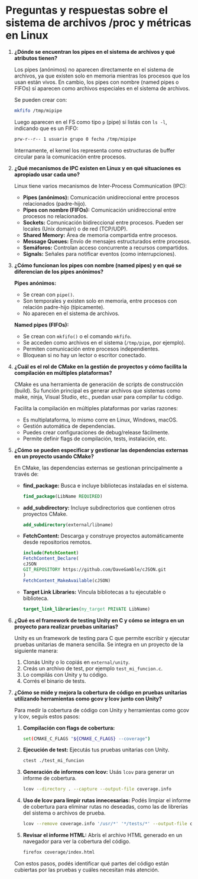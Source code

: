 # Preguntas y respuestas sobre el sistema de archivos /proc y métricas en Linux

1. **¿Dónde se encuentran los pipes en el sistema de archivos y qué atributos tienen?**

    Los pipes (anónimos) no aparecen directamente en el sistema de archivos, ya que existen solo en memoria mientras los procesos que los usan están vivos. En cambio, los pipes con nombre (named pipes o FIFOs) sí aparecen como archivos especiales en el sistema de archivos.

    Se pueden crear con:
    ```bash
    mkfifo /tmp/mipipe
    ```

    Luego aparecen en el FS como tipo `p` (pipe) si listás con `ls -l`, indicando que es un FIFO:
    ```bash
    prw-r--r-- 1 usuario grupo 0 fecha /tmp/mipipe
    ```
    Internamente, el kernel los representa como estructuras de buffer circular para la comunicación entre procesos.


2. **¿Qué mecanismos de IPC existen en Linux y en qué situaciones es apropiado usar cada uno?**

    Linux tiene varios mecanismos de Inter-Process Communication (IPC):

    - **Pipes (anónimos):** Comunicación unidireccional entre procesos relacionados (padre-hijo).
    - **Pipes con nombre (FIFOs):** Comunicación unidireccional entre procesos no relacionados.
    - **Sockets:** Comunicación bidireccional entre procesos. Pueden ser locales (Unix domain) o de red (TCP/UDP).
    - **Shared Memory:** Área de memoria compartida entre procesos.
    - **Message Queues:** Envío de mensajes estructurados entre procesos.
    - **Semáforos:** Controlan acceso concurrente a recursos compartidos.
    - **Signals:** Señales para notificar eventos (como interrupciones).


3. **¿Cómo funcionan los pipes con nombre (named pipes) y en qué se diferencian de los pipes anónimos?**

    **Pipes anónimos:**

    - Se crean con `pipe()`.
    - Son temporales y existen solo en memoria, entre procesos con relación padre-hijo (típicamente).
    - No aparecen en el sistema de archivos.

    **Named pipes (FIFOs):**

    - Se crean con `mkfifo()` o el comando `mkfifo`.
    - Se acceden como archivos en el sistema (`/tmp/pipe`, por ejemplo).
    - Permiten comunicación entre procesos independientes.
    - Bloquean si no hay un lector o escritor conectado.


4. **¿Cuál es el rol de CMake en la gestión de proyectos y cómo facilita la compilación en múltiples plataformas?**

    CMake es una herramienta de generación de scripts de construcción (build). Su función principal es generar archivos que sistemas como make, ninja, Visual Studio, etc., puedan usar para compilar tu código.

    Facilita la compilación en múltiples plataformas por varias razones:
    - Es multiplataforma, lo mismo corre en Linux, Windows, macOS.
    - Gestión automática de dependencias.
    - Puedes crear configuraciones de debug/release fácilmente.
    - Permite definir flags de compilación, tests, instalación, etc.


5. **¿Cómo se pueden especificar y gestionar las dependencias externas en un proyecto usando CMake?**

    En CMake, las dependencias externas se gestionan principalmente a través de:

    - **find_package:** Busca e incluye bibliotecas instaladas en el sistema.
      ```cmake
      find_package(LibName REQUIRED)
      ```

    - **add_subdirectory:** Incluye subdirectorios que contienen otros proyectos CMake.
      ```cmake
      add_subdirectory(external/libname)
      ```

    - **FetchContent:** Descarga y construye proyectos automáticamente desde repositorios remotos.
      ```cmake
      include(FetchContent)
      FetchContent_Declare(
      cJSON
      GIT_REPOSITORY https://github.com/DaveGamble/cJSON.git
      )
      FetchContent_MakeAvailable(cJSON)
      ```
    - **Target Link Libraries:** Vincula bibliotecas a tu ejecutable o biblioteca.
      ```cmake
      target_link_libraries(my_target PRIVATE LibName)
      ```


6. **¿Qué es el framework de testing Unity en C y cómo se integra en un proyecto para realizar pruebas unitarias?**

    Unity es un framework de testing para C que permite escribir y ejecutar pruebas unitarias de manera sencilla. Se integra en un proyecto de la siguiente manera:

    1. Clonás Unity o lo copiás en `external/unity`.
    2. Creás un archivo de test, por ejemplo `test_mi_funcion.c`.
    3. Lo compilás con Unity y tu código.
    4. Corrés el binario de tests.


7. **¿Cómo se mide y mejora la cobertura de código en pruebas unitarias utilizando herramientas como gcov y lcov junto con Unity?**

    Para medir la cobertura de código con Unity y herramientas como gcov y lcov, seguís estos pasos:

    1. **Compilación con flags de cobertura:**
       ```bash
       set(CMAKE_C_FLAGS "${CMAKE_C_FLAGS} --coverage")
       ```

    2. **Ejecución de test:**
       Ejecutás tus pruebas unitarias con Unity.
       ```bash
       ctest ./test_mi_funcion
       ```

    3. **Generación de informes con lcov:**
       Usás `lcov` para generar un informe de cobertura.
       ```bash
       lcov --directory . --capture --output-file coverage.info
       ```

    4. **Uso de lcov para limpir rutas innecesarias:**
        Podés limpiar el informe de cobertura para eliminar rutas no deseadas, como las de librerías del sistema o archivos de prueba.
        ```bash
        lcov --remove coverage.info '/usr/*' '*/tests/*' --output-file cleaned.info
        ```
       
    5. **Revisar el informe HTML:**
       Abrís el archivo HTML generado en un navegador para ver la cobertura del código.
       ```bash
       firefox coverage/index.html
       ```

    Con estos pasos, podés identificar qué partes del código están cubiertas por las pruebas y cuáles necesitan más atención.